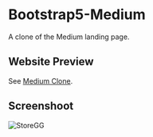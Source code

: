 # Bootstrap5-Medium
A clone of the Medium landing page.

## Website Preview
See [Medium Clone](https://dimasnuryadin.github.io/Bootstrap5-Medium).

## Screenshoot
<img src="https://res.cloudinary.com/dgharj3cy/image/upload/v1736314849/img_project301_f0htlz.png" alt="StoreGG" />